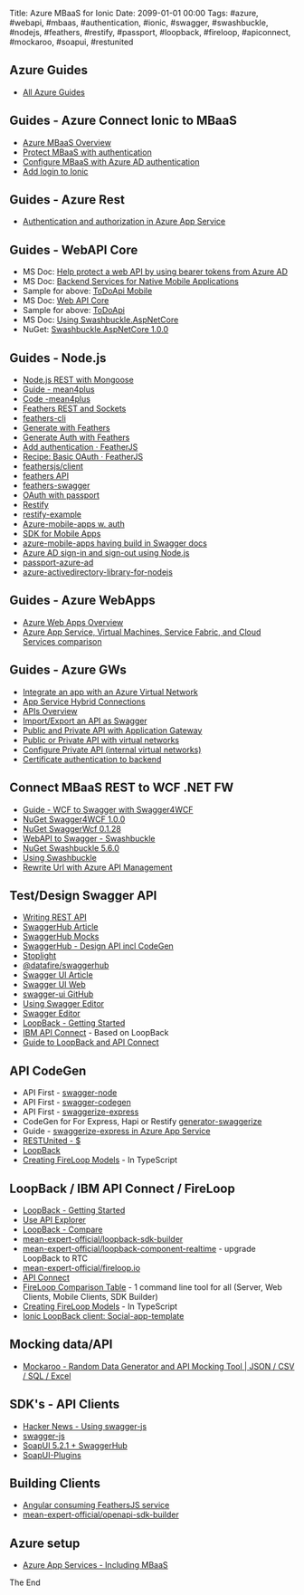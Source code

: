Title: Azure MBaaS for Ionic
Date: 2099-01-01 00:00
Tags: #azure, #webapi, #mbaas, #authentication, #ionic, #swagger, #swashbuckle, #nodejs, #feathers, #restify, #passport, #loopback, #fireloop, #apiconnect, #mockaroo, #soapui, #restunited

## Azure Guides

* [All Azure Guides](https://azure.microsoft.com/en-us/documentation/learning-paths/)

## Guides - Azure Connect Ionic to MBaaS

* [Azure MBaaS Overview](https://azure.microsoft.com/en-us/documentation/learning-paths/appservice-mobileapps/)
* [Protect MBaaS with authentication](https://docs.microsoft.com/en-us/azure/app-service-mobile/app-service-mobile-cordova-get-started-users)
* [Configure MBaaS with Azure AD authentication](https://docs.microsoft.com/en-us/azure/app-service/app-service-mobile-how-to-configure-active-directory-authentication)
* [Add login to Ionic](https://docs.microsoft.com/en-us/azure/app-service-mobile/app-service-mobile-cordova-how-to-use-client-library)

## Guides - Azure Rest

* [Authentication and authorization in Azure App Service](https://docs.microsoft.com/en-us/azure/app-service/app-service-authentication-overview)

## Guides - WebAPI Core

* MS Doc: [Help protect a web API by using bearer tokens from Azure AD](https://docs.microsoft.com/en-us/azure/active-directory/develop/active-directory-devquickstarts-webapi-dotnet)
* MS Doc: [Backend Services for Native Mobile Applications](https://docs.microsoft.com/en-us/aspnet/core/mobile/native-mobile-backend)
* Sample for above: [ToDoApi Mobile](https://github.com/aspnet/Docs/tree/master/aspnetcore/mobile/native-mobile-backend/sample/ToDoApi)
* MS Doc: [Web API Core](https://docs.microsoft.com/en-us/aspnet/core/tutorials/first-web-api)
* Sample for above: [ToDoApi](https://github.com/aspnet/Docs/tree/master/aspnetcore/tutorials/first-web-api/sample/TodoApi)
* MS Doc: [Using Swashbuckle.AspNetCore](https://docs.microsoft.com/en-us/aspnet/core/tutorials/web-api-help-pages-using-swagger?tabs=visual-studio)
* NuGet: [Swashbuckle.AspNetCore 1.0.0](https://www.nuget.org/packages/Swashbuckle.AspNetCore/)

## Guides - Node.js

* [Node.js REST with Mongoose](https://www.codementor.io/olatundegaruba/nodejs-restful-apis-in-10-minutes-q0sgsfhbd)
* [Guide - mean4plus](https://coursetro.com/posts/code/84/Setting-up-an-Angular-4-MEAN-Stack-(Tutorial))
* [Code -mean4plus](https://github.com/designcourse/mean4plus)
* [Feathers REST and Sockets](https://docs.feathersjs.com/guides/step-by-step/readme.html)
* [feathers-cli](https://www.npmjs.com/package/feathers-cli)
* [Generate with Feathers](https://docs.feathersjs.com/guides/step-by-step/generators/gen-app.html)
* [Generate Auth with Feathers](https://docs.feathersjs.com/guides/step-by-step/generators/gen-app.html)
* [Add authentication · FeatherJS](https://docs.feathersjs.com/guides/step-by-step/generators/gen-authentication.html)
* [Recipe: Basic OAuth · FeatherJS](https://docs.feathersjs.com/guides/auth/recipe.oauth-basic.html)
* [feathersjs/client](https://github.com/feathersjs/client)
* [feathers API](https://docs.feathersjs.com/api/readme.html)
* [feathers-swagger](https://www.npmjs.com/package/feathers-swagger)
* [OAuth with passport](https://github.com/jaredhanson/passport)
* [Restify](http://restify.com/docs/home/)
* [restify-example](https://github.com/VividcodeIO/restify-example)
* [Azure-mobile-apps w. auth](https://github.com/Azure/azure-mobile-apps-node/blob/master/samples/todo/tables/TodoItem.js)
* [SDK for Mobile Apps](https://docs.microsoft.com/en-us/azure/app-service-mobile/app-service-mobile-node-backend-how-to-use-server-sdk#howto-tables-getidentity)
* [azure-mobile-apps having build in Swagger docs](https://www.npmjs.com/package/azure-mobile-apps)
* [Azure AD sign-in and sign-out using Node.js](https://docs.microsoft.com/en-us/azure/active-directory/develop/active-directory-devquickstarts-openidconnect-nodejs)
* [passport-azure-ad](https://github.com/AzureAD/passport-azure-ad)
* [azure-activedirectory-library-for-nodejs](https://github.com/AzureAD/azure-activedirectory-library-for-nodejs)

## Guides - Azure WebApps

* [Azure Web Apps Overview](https://azure.microsoft.com/en-us/documentation/learning-paths/appservice-webapps/)
* [Azure App Service, Virtual Machines, Service Fabric, and Cloud Services comparison](https://docs.microsoft.com/en-us/azure/app-service/choose-web-site-cloud-service-vm)

## Guides - Azure GWs

* [Integrate an app with an Azure Virtual Network](https://docs.microsoft.com/en-us/azure/app-service/web-sites-integrate-with-vnet)
* [App Service Hybrid Connections](https://docs.microsoft.com/en-us/azure/app-service/app-service-hybrid-connections)
* [APIs Overview](https://azure.microsoft.com/en-us/documentation/learning-paths/api-management/)
* [Import/Export an API as Swagger](https://docs.microsoft.com/en-us/azure/api-management/api-management-howto-import-api)
* [Public and Private API with Application Gateway](https://docs.microsoft.com/en-us/azure/api-management/api-management-howto-integrate-internal-vnet-appgateway)
* [Public or Private API with virtual networks](https://docs.microsoft.com/en-us/azure/api-management/api-management-using-with-vnet)
* [Configure Private API (internal virtual networks)](https://docs.microsoft.com/en-us/azure/api-management/api-management-using-with-internal-vnet)
* [Certificate authentication to backend](https://docs.microsoft.com/en-us/azure/api-management/api-management-howto-mutual-certificates)

## Connect MBaaS REST to WCF .NET FW

* [Guide - WCF to Swagger with Swagger4WCF](https://www.codeproject.com/Tips/1190441/How-to-Generate-Basic-Swagger-yaml-Description-for)
* [NuGet Swagger4WCF 1.0.0](https://www.nuget.org/packages/Swagger4WCF/)
* [NuGet SwaggerWcf 0.1.28](https://www.nuget.org/packages/SwaggerWcf)
* [WebAPI to Swagger - Swashbuckle](https://github.com/domaindrivendev/Swashbuckle)
* [NuGet Swashbuckle 5.6.0](https://www.nuget.org/packages/Swashbuckle)
* [Using Swashbuckle](http://blog.learningtree.com/documenting-net-web-services-using-openapi-formally-swagger-and-swashbuckle/)
* [Rewrite Url with Azure API Management](https://docs.microsoft.com/en-us/azure/api-management/api-management-howto-add-operations#a-nameadd-operation-aadd-an-operation)

## Test/Design Swagger API
* [Writing REST API](https://developers.redhat.com/blog/2017/01/19/applying-api-best-practices-in-fuse/)
* [SwaggerHub Article](http://idratherbewriting.com/2017/10/05/swaggerhub-collaborative-platform-for-swagger-openapi-projects/)
* [SwaggerHub Mocks](http://idratherbewriting.com/learnapidoc/pubapis_swaggerhub_smartbear.html#mocking-servers)
* [SwaggerHub - Design API incl CodeGen](https://swaggerhub.com/)
* [Stoplight](https://app.stoplight.io/)
* [@datafire/swaggerhub](https://www.npmjs.com/package/@datafire/swaggerhub/)
* [Swagger UI Article](http://idratherbewriting.com/learnapidoc/pubapis_swagger.html)
* [Swagger UI Web](https://swagger.io/swagger-ui/)
* [swagger-ui GitHub](https://github.com/swagger-api/swagger-ui)
* [Using Swagger Editor](https://www.codeproject.com/Tips/1190441/How-to-Generate-Basic-Swagger-yaml-Description-for)
* [Swagger Editor](http://editor.swagger.io/#/)
* [LoopBack - Getting Started](http://loopback.io/getting-started/)
* [IBM API Connect](https://developer.ibm.com/apiconnect/) - Based on LoopBack
* [Guide to LoopBack and API Connect](https://www.ibm.com/developerworks/library/wa-get-started-with-loopback-neward-1/index.html?cm_sp=developer-_-apic-dev-center-_-view-guide)

## API CodeGen
* API First - [swagger-node](https://github.com/swagger-api/swagger-node)
* API First - [swagger-codegen](https://github.com/swagger-api/swagger-codegen)
* API First - [swaggerize-express](https://www.npmjs.com/package/swaggerize-express)
* CodeGen for For Express, Hapi or Restify [generator-swaggerize](https://github.com/krakenjs/generator-swaggerize)
* Guide - [swaggerize-express in Azure App Service](https://docs.microsoft.com/en-us/azure/app-service/app-service-web-tutorial-rest-api)
* [RESTUnited - $](https://restunited.com/)
* [LoopBack](http://loopback.io/resources/#compare)
* [Creating FireLoop Models](http://docs.fireloop.io/en/creating-fireloop-models/) - In TypeScript

## LoopBack / IBM API Connect / FireLoop
* [LoopBack - Getting Started](http://loopback.io/getting-started/)
* [Use API Explorer](http://loopback.io/doc/en/lb3/Use-API-Explorer.html)
* [LoopBack - Compare](http://loopback.io/resources/#compare)
* [mean-expert-official/loopback-sdk-builder](https://github.com/mean-expert-official/loopback-sdk-builder/wiki)
* [mean-expert-official/loopback-component-realtime](https://github.com/mean-expert-official/loopback-component-realtime) - upgrade LoopBack to RTC
* [mean-expert-official/fireloop.io](https://github.com/mean-expert-official/fireloop.io)
* [API Connect](https://developer.ibm.com/apiconnect/)
* [FireLoop Comparison Table](http://docs.fireloop.io/en/comparison-table/) - 1 command line tool for all (Server, Web Clients, Mobile Clients, SDK Builder)
* [Creating FireLoop Models](http://docs.fireloop.io/en/creating-fireloop-models/) - In TypeScript
* [Ionic LoopBack client: Social-app-template](https://market.ionicframework.com/starters/social-app-template)

## Mocking data/API
* [Mockaroo  - Random Data Generator and API Mocking Tool | JSON / CSV / SQL / Excel](http://www.mockaroo.com/)

## SDK's - API Clients
* [Hacker News - Using swagger-js](http://restunited.com/docs/6ltzbse3t0te)
* [swagger-js](https://github.com/swagger-api/swagger-js)
* [SoapUI 5.2.1 + SwaggerHub](https://www.soapui.org/news/soapui-5-2-1-released.html)
* [SoapUI-Plugins](https://github.com/SmartBear/SoapUI-Plugins)

## Building Clients

* [Angular consuming FeathersJS service](https://berndsgn.ch/observables-with-angular-and-feathersjs/)
* [mean-expert-official/openapi-sdk-builder](https://github.com/mean-expert-official/openapi-sdk-builder)

## Azure setup

* [Azure App Services - Including MBaaS](https://portal.azure.com/#blade/HubsExtension/Resources/resourceType/Microsoft.Web%2Fsites)

The End